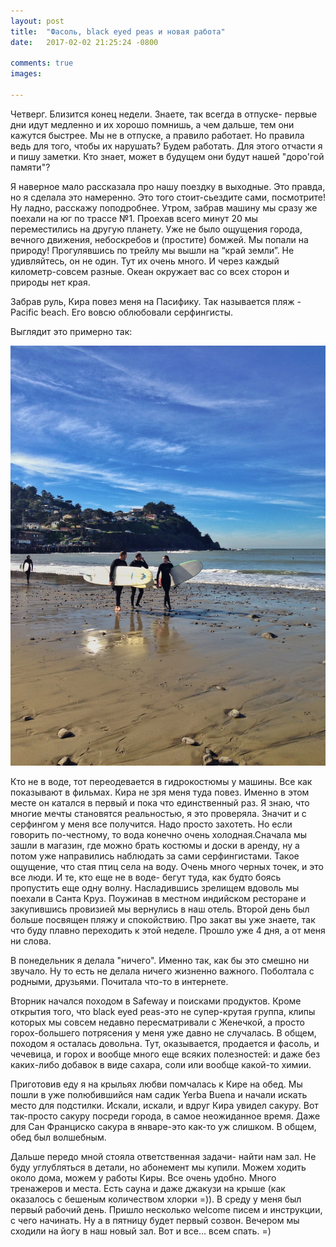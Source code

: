 ```yaml
---
layout: post
title:  "Фасоль, black eyed peas и новая работа"
date:   2017-02-02 21:25:24 -0800

comments: true
images:
 
---
```


Четверг. Близится конец недели. Знаете, так всегда в отпуске- первые дни идут медленно и их хорошо помнишь, а чем дальше, тем они кажутся быстрее. Мы не в отпуске, а правило работает. Но правила ведь для того, чтобы их нарушать? Будем работать. Для этого отчасти я и пишу заметки. Кто знает, может в будущем они будут нашей "доро'гой памяти"?
<!--separate-->

Я наверное мало рассказала про нашу поездку в выходные. Это правда, но я сделала это намеренно. Это того стоит-сьездите сами, посмотрите! 
Ну ладно, расскажу поподробнее. Утром, забрав машину мы сразу же поехали на юг по трассе №1. Проехав всего минут 20 мы переместились на другую планету. Уже не было ощущения города, вечного движения, небоскребов и (простите) бомжей. Мы попали на природу! Прогулявшись по трейлу мы вышли на “край земли”. Не удивляйтесь, он не один. Тут их очень много. И через каждый километр-совсем разные. Океан окружает вас со всех сторон и природы нет края. 

Забрав руль, Кира повез меня на Пасифику. Так называется пляж -Paсific beach. Его вовсю облюбовали серфингисты.

Выглядит это примерно так:

![Pasific beach](/assets/images/posts/2017-02-02-day-to-day-life/pasific.jpeg)

 Кто не в воде, тот переодевается в гидрокостюмы у машины. Все как показывают в фильмах. Кира не зря меня туда повез. Именно в этом месте он катался в первый и пока что единственный раз. Я знаю, что многие мечты становятся реальностью, я это проверяла. Значит и с серфингом у меня все получится. Надо просто захотеть. Но если говорить по-честному, то вода конечно очень холодная.Сначала мы зашли в магазин, где можно брать костюмы и доски в аренду, ну а потом уже направились наблюдать за сами серфингистами. Такое ощущение, что стая птиц села на воду. Очень много черных точек, и это все люди.  И те, кто еще не в воде- бегут туда, как будто боясь пропустить еще одну волну. Насладившись зрелищем вдоволь мы поехали в Санта Круз. Поужинав в местном индийском ресторане и закупившись провизией мы вернулись в наш отель. Второй день был больше посвящен пляжу и спокойствию. Про закат вы уже знаете, так что буду плавно переходить к этой неделе. Прошло уже 4 дня, а от меня ни слова.

В понедельник я делала "ничего". Именно так, как бы это смешно ни звучало. Ну то есть не делала ничего жизненно важного. Поболтала с родными, друзьями. Почитала что-то в интернете.

Вторник начался походом в Safeway и поисками продуктов. Кроме открытия того, что black eyed peas-это не супер-крутая группа, клипы которых мы совсем недавно пересматривали с Женечкой, а просто горох-большего потрясения у меня уже давно не случалась. В общем, походом я осталась довольна. Тут, оказывается, продается и фасоль, и чечевица, и горох и вообще много еще всяких полезностей: и даже без каких-либо добавок в виде сахара, соли или вообще какой-то химии. 

Приготовив еду я на крыльях любви помчалась к Кире на обед. Мы пошли в уже полюбившийся нам садик Yerba Buena и начали искать место для подстилки. Искали, искали, и вдруг Кира увидел сакуру. Вот так-просто сакуру посреди города, в самое неожиданное время. Даже для Сан Франциско сакура в январе-это как-то уж слишком. В общем, обед был волшебным.

Дальше передо мной стояла ответственная задачи- найти нам зал. Не буду углубляться в детали, но абонемент мы купили. Можем ходить около дома, можем у работы Киры. Все очень удобно. Много тренажеров и места. Есть сауна и даже джакузи на крыше (как оказалось с бешеным количеством хлорки =)).
В среду у меня был первый рабочий день. Пришло несколько welcome писем и инструкции, с чего начинать. Ну а в пятницу будет первый созвон. Вечером мы сходили на йогу в наш новый зал. Вот и все… всем спать. =)







